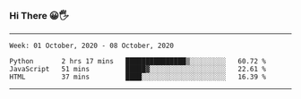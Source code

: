 ### Hi There 😀🖐
---
<!--START_SECTION:waka-->
```text
Week: 01 October, 2020 - 08 October, 2020

Python       2 hrs 17 mins   ███████████████▒░░░░░░░░░   60.72 % 
JavaScript   51 mins         █████▓░░░░░░░░░░░░░░░░░░░   22.61 % 
HTML         37 mins         ████░░░░░░░░░░░░░░░░░░░░░   16.39 % 
```
<!--END_SECTION:waka-->

---
